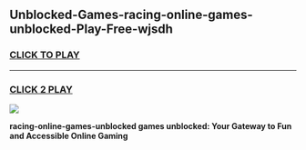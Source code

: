 
## Unblocked-Games-racing-online-games-unblocked-Play-Free-wjsdh
<h3>
<a href="https://premium76.site?title=racing-online-games-unblocked&ref=23A">CLICK TO PLAY</a></h3>
<hr>

<h3>
<a href="https://premium76.site?title=racing-online-games-unblocked&ref=23A">CLICK 2 PLAY</a>
  
</h3>

<a href="https://premium76.site?title=racing-online-games-unblocked&ref=23A"><img src="https://clearcache.store/games.png"></a>


**racing-online-games-unblocked games unblocked: Your Gateway to Fun and Accessible Online Gaming**
